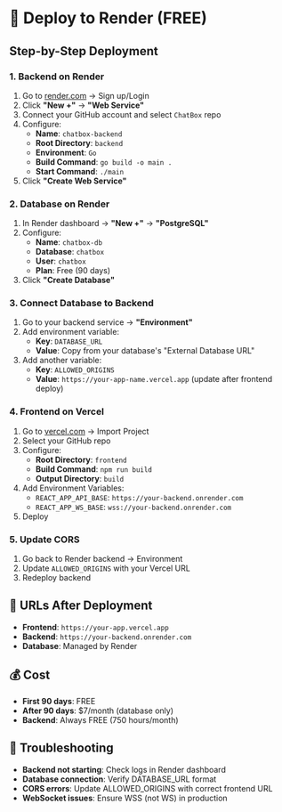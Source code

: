 # 🚀 Deploy to Render (FREE)

## Step-by-Step Deployment

### 1. Backend on Render
1. Go to [render.com](https://render.com) → Sign up/Login
2. Click **"New +"** → **"Web Service"**
3. Connect your GitHub account and select `ChatBox` repo
4. Configure:
   - **Name**: `chatbox-backend`
   - **Root Directory**: `backend`
   - **Environment**: `Go`
   - **Build Command**: `go build -o main .`
   - **Start Command**: `./main`
5. Click **"Create Web Service"**

### 2. Database on Render
1. In Render dashboard → **"New +"** → **"PostgreSQL"**
2. Configure:
   - **Name**: `chatbox-db`
   - **Database**: `chatbox`
   - **User**: `chatbox`
   - **Plan**: Free (90 days)
3. Click **"Create Database"**

### 3. Connect Database to Backend
1. Go to your backend service → **"Environment"**
2. Add environment variable:
   - **Key**: `DATABASE_URL`
   - **Value**: Copy from your database's "External Database URL"
3. Add another variable:
   - **Key**: `ALLOWED_ORIGINS`
   - **Value**: `https://your-app-name.vercel.app` (update after frontend deploy)

### 4. Frontend on Vercel
1. Go to [vercel.com](https://vercel.com) → Import Project
2. Select your GitHub repo
3. Configure:
   - **Root Directory**: `frontend`
   - **Build Command**: `npm run build`
   - **Output Directory**: `build`
4. Add Environment Variables:
   - `REACT_APP_API_BASE`: `https://your-backend.onrender.com`
   - `REACT_APP_WS_BASE`: `wss://your-backend.onrender.com`
5. Deploy

### 5. Update CORS
1. Go back to Render backend → Environment
2. Update `ALLOWED_ORIGINS` with your Vercel URL
3. Redeploy backend

## 🎯 URLs After Deployment
- **Frontend**: `https://your-app.vercel.app`
- **Backend**: `https://your-backend.onrender.com`
- **Database**: Managed by Render

## 💰 Cost
- **First 90 days**: FREE
- **After 90 days**: $7/month (database only)
- **Backend**: Always FREE (750 hours/month)

## 🔧 Troubleshooting
- **Backend not starting**: Check logs in Render dashboard
- **Database connection**: Verify DATABASE_URL format
- **CORS errors**: Update ALLOWED_ORIGINS with correct frontend URL
- **WebSocket issues**: Ensure WSS (not WS) in production